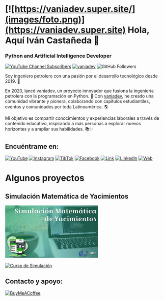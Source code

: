 # [![https://vaniadev.super.site/](images/foto.png)](https://vaniadev.super.site) Hola, Aquí Iván Castañeda 👋
### Python and Artificial Intelligence Developer

[![YouTube Channel Subscribers](https://img.shields.io/youtube/channel/subscribers/UCO-fxKsVhPzpl4y0_D1n8oQ)](https://youtube.com/@vaniadev?sub_confirmation=1)
[![vaniadev](https://img.shields.io/website?url=https%3A%2F%2Fvaniadev.super.site%2F&up_message=vaniadev)](https://vaniadev.super.site/)
![GitHub Followers](https://img.shields.io/github/followers/navi-ss)


Soy ingeniero petrolero con una pasión por el desarrollo tecnológico desde 2019. 🚀

En 2020, lancé vaniadev, un proyecto innovador que fusiona la ingeniería petrolera con la programación en Python. 🌟 Con [vaniadev](https://vaniadev.super.site/), he creado una comunidad vibrante y pionera, colaborando con capítulos estudiantiles, eventos y comunidades por toda Latinoamérica. 🌎

Mi objetivo es compartir conocimientos y experiencias laborales a través de contenido educativo, inspirando a más personas a explorar nuevos horizontes y a ampliar sus habilidades. 📚✨

## Encuéntrame en:

[![YouTube](https://img.shields.io/badge/YouTube-vaniadev-FF0000?style=for-the-badge&logo=youtube&logoColor=white&labelColor=101010)](https://youtube.com/@VANIADEV)
[![Instagram](https://img.shields.io/badge/Instagram-@vaniadev-E4405F?style=for-the-badge&logo=instagram&logoColor=white&labelColor=101010)](https://www.instagram.com/vania_dev_/)
[![TikTok](https://img.shields.io/badge/TikTok-@vaniadev-69C9D0?style=for-the-badge&logo=tiktok&logoColor=white&labelColor=101010)](https://www.tiktok.com/@vania_dev_)
[![Facebook](https://img.shields.io/badge/Facebook-@vaniadev-1877F2?style=for-the-badge&logo=facebook&logoColor=white&labelColor=101010)](https://www.facebook.com/SMAEMX)
[![Link](https://img.shields.io/badge/Links-vaniadev-39E09B?style=for-the-badge&logo=Linktree&logoColor=white&labelColor=101010)](https://beacons.ai/vaniadev)
[![LinkedIn](https://img.shields.io/badge/LinkedIn-Ivan_Castañeda-0077B5?style=for-the-badge&logo=linkedin&logoColor=white&labelColor=101010)](https://www.linkedin.com/in/ivan-casta%C3%B1eda/)
[![Web](https://img.shields.io/badge/Web-vaniadev-14a1f0?style=for-the-badge&logo=dev.to&logoColor=white&labelColor=101010)](https://vaniadev.super.site/)

# Algunos proyectos

## Simulación Matemática de Yacimientos

<a href="https://github.com/Navi-SS/Simulacion"><img src="https://github.com/Navi-SS/Simulacion/blob/main/images/header.JPG?raw=true" style="height: 60%; width:60%;"/></a>

[![Curso de Simulación](https://img.shields.io/github/stars/Navi-SS/Simulacion?label=Simulación&style=social)](https://github.com/Navi-SS/Simulacion)


## Contacto y apoyo:

[![BuyMeACoffee](https://img.shields.io/badge/Buy_Me_A_Coffee-apoya_mi_trabajo-FFDD00?style=for-the-badge&logo=buy-me-a-coffee&logoColor=white&labelColor=101010)](https://buymeacoffee.com/vania_vaniusha)